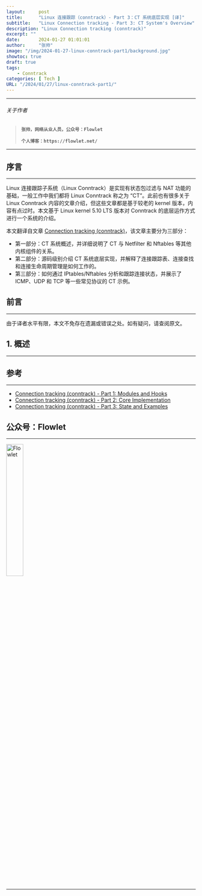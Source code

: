 ```yaml
---
layout:     post
title:      "Linux 连接跟踪（conntrack）- Part 3：CT 系统底层实现 [译]"
subtitle:   "Linux Connection tracking - Part 3: CT System's Overview"
description: "Linux Connection tracking (conntrack)"
excerpt: ""
date:       2024-01-27 01:01:01
author:     "张帅"
image: "/img/2024-01-27-linux-conntrack-part1/background.jpg"
showtoc: true
draft: true
tags:
    - Conntrack
categories: [ Tech ]
URL: "/2024/01/27/linux-conntrack-part1/"
---
```


- - -
###### 关于作者
> 
> **`张帅，网络从业人员，公众号：Flowlet`**
> 
> **`个人博客：https://flowlet.net/`**
- - -

## 序言
- - -

Linux 连接跟踪子系统（Linux Conntrack）是实现有状态包过滤与 NAT 功能的基础，一般工作中我们都将 Linux Conntrack 称之为 “CT”。此前也有很多关于 Linux Conntrack 内容的文章介绍，但这些文章都是基于较老的 kernel 版本，内容有点过时。本文基于 Linux kernel 5.10 LTS 版本对 Conntrack 的底层运作方式进行一个系统的介绍。

本文翻译自文章 [Connection tracking (conntrack)](https://thermalcircle.de/doku.php?id=blog:linux:connection_tracking_1_modules_and_hooks)，该文章主要分为三部分：
* 第一部分：CT 系统概述，并详细说明了 CT 与 Netfilter 和 Nftables 等其他内核组件的关系。
* 第二部分：源码级别介绍 CT 系统底层实现，并解释了连接跟踪表、连接查找和连接生命周期管理是如何工作的。
* 第三部分：如何通过 IPtables/Nftables 分析和跟踪连接状态，并展示了 ICMP、UDP 和 TCP 等一些常见协议的 CT 示例。

## 前言
- - -

由于译者水平有限，本文不免存在遗漏或错误之处。如有疑问，请查阅原文。

## 1. 概述
- - -




## 参考
- - -
* [Connection tracking (conntrack) - Part 1: Modules and Hooks](https://thermalcircle.de/doku.php?id=blog:linux:connection_tracking_1_modules_and_hooks)
* [Connection tracking (conntrack) - Part 2: Core Implementation](https://thermalcircle.de/doku.php?id=blog:linux:connection_tracking_2_core_implementation)
* [Connection tracking (conntrack) - Part 3: State and Examples](https://thermalcircle.de/doku.php?id=blog:linux:connection_tracking_3_state_and_examples)

## 公众号：Flowlet
- - -

<img src="/img/qrcode_flowlet.jpg" width = 30% height = 30% alt="Flowlet" align=center/>

- - -